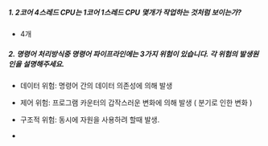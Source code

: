 ##### 1. 2코어 4스레드 CPU는 1코어 1스레드 CPU 몇개가 작업하는 것처럼 보이는가?

- 4개

##### 2. 명령어 처리방식중 명령어 파이프라인에는 3가지 위험이 있습니다. 각 위험의 발생원인을 설명해주세요.

- 데이터 위험: 명령어 간의 데이터 의존성에 의해 발생

- 제어 위험: 프로그램 카운터의 갑작스러운 변화에 의해 발생 ( 분기로 인한 변화 )

- 구조적 위험: 동시에 자원을 사용하려 할때 발생.

- 
